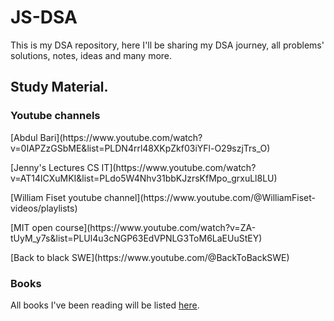 # JS-DSA

This is my DSA repository, here I'll be sharing my DSA journey, all problems' solutions, notes, ideas and many more.

## Study Material.

### Youtube channels

<p>[Abdul Bari](https://www.youtube.com/watch?v=0IAPZzGSbME&list=PLDN4rrl48XKpZkf03iYFl-O29szjTrs_O)</p>
<p>[Jenny's Lectures CS IT](https://www.youtube.com/watch?v=AT14lCXuMKI&list=PLdo5W4Nhv31bbKJzrsKfMpo_grxuLl8LU)</p>
<p>[William Fiset youtube channel](https://www.youtube.com/@WilliamFiset-videos/playlists)</p>
<p>[MIT open course](https://www.youtube.com/watch?v=ZA-tUyM_y7s&list=PLUl4u3cNGP63EdVPNLG3ToM6LaEUuStEY)</p>
<p>[Back to black SWE](https://www.youtube.com/@BackToBackSWE)</p>

### Books

All books I've been reading will be listed [here](https://github.com/Mario-aj/JS-DSA/tree/main/books).
